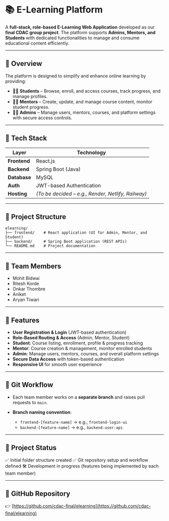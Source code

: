 # 📚 E-Learning Platform

A **full-stack, role-based E-Learning Web Application** developed as our **final CDAC group project**. The platform supports **Admins, Mentors, and Students** with dedicated functionalities to manage and consume educational content efficiently.

---

## 🚀 Overview

The platform is designed to simplify and enhance online learning by providing:

* 🧑‍🎓 **Students** – Browse, enroll, and access courses, track progress, and manage profiles.
* 🧑‍🏫 **Mentors** – Create, update, and manage course content, monitor student progress.
* 🧑‍💼 **Admins** – Manage users, mentors, courses, and platform settings with secure access controls.

---

## 🧰 Tech Stack

| Layer        | Technology                                         |
| ------------ | -------------------------------------------------- |
| **Frontend** | React.js                                           |
| **Backend**  | Spring Boot (Java)                                 |
| **Database** | MySQL                                              |
| **Auth**     | JWT-based Authentication                           |
| **Hosting**  | *(To be decided – e.g., Render, Netlify, Railway)* |

---

## 📁 Project Structure

```
elearning/
├── frontend/    # React application (UI for Admin, Mentor, and Student)
├── backend/     # Spring Boot application (REST APIs)
└── README.md    # Project documentation
```

---

## 👥 Team Members

* Mohit Bidwai
* Ritesh Korde
* Onkar Thombre
* Aniket
* Aryan Tiwari

---

## 🔧 Features

* **User Registration & Login** (JWT-based authentication)
* **Role-Based Routing & Access** (Admin, Mentor, Student)
* **Student**: Course listing, enrollment, profile & progress tracking
* **Mentor**: Course creation & management, monitor enrolled students
* **Admin**: Manage users, mentors, courses, and overall platform settings
* **Secure Data Access** with token-based authentication
* **Responsive UI** for smooth user experience

---

## 🔄 Git Workflow

* Each team member works on a **separate branch** and raises pull requests to `main`.
* **Branch naming convention**:

  * `frontend-[feature-name]` → e.g., `frontend-login-ui`
  * `backend-[feature-name]` → e.g., `backend-user-api`

---

## 📌 Project Status

✅ Initial folder structure created
✅ Git repository setup and workflow defined
🛠 Development in progress (features being implemented by each team member)

---

## 🔗 GitHub Repository

👉 [https://github.com/cdac-final/elearning](https://github.com/cdac-final/elearning)

